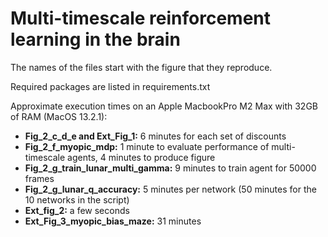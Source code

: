 # Multi-timescale reinforcement learning in the brain

The names of the files start with the figure that they reproduce.

Required packages are listed in requirements.txt

Approximate execution times on an Apple MacbookPro M2 Max with 32GB of RAM (MacOS 13.2.1):

- **Fig_2_c_d_e and Ext_Fig_1:** 6 minutes for each set of discounts 
- **Fig_2_f_myopic_mdp:** 1 minute to evaluate performance of multi-timescale agents, 4 minutes to produce figure
- **Fig_2_g_train_lunar_multi_gamma:** 9 minutes to train agent for 50000 frames
- **Fig_2_g_lunar_q_accuracy:** 5 minutes per network (50 minutes for the 10 networks in the script)
- **Ext_fig_2:** a few seconds
- **Ext_Fig_3_myopic_bias_maze:** 31 minutes
